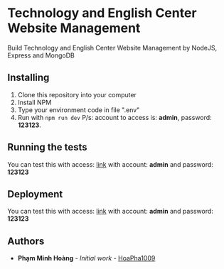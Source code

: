 # Technology and English Center Website Management 

Build  Technology and English Center Website Management by NodeJS, Express and MongoDB

## Installing

1. Clone this repository into your computer
2. Install NPM
3. Type your environment code in file ".env"
4. Run with `npm run dev`
P/s: account to access is: **admin**, password: **123123**.

## Running the tests

You can test this with access: [link](https://pmhct17cd31-website-management.herokuapp.com/) with account: **admin** and password: **123123**

## Deployment

You can test this with access: [link](https://pmhct17cd31-website-management.herokuapp.com/) with account: **admin** and password: **123123**

## Authors

* **Phạm Minh Hoàng** - *Initial work* - [HoaPha1009](https://github.com/hoapha1009)

